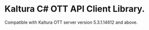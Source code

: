 # Kaltura C# OTT API Client Library.
Compatible with Kaltura OTT server version 5.3.1.14612 and above.
